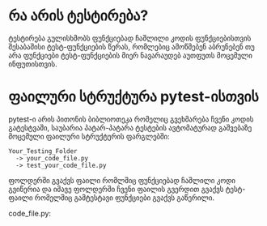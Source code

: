 # **რა არის ტესტირება?**
ტესტირება გულისხმობს ფუნქციებად ჩაშლილი კოდის ფუნქციებისთვის შესაბაშისი ტესტ-ფუნქციების წერას, რომლებიც ამოწმებენ აბრუნებენ თუ არა ფუნქციები ტესტ-ფუნქციების მიერ ნავარაუდებ აუთფუთს მოცემული ინფუთისთვის.

# **ფაილური სტრუქტურა pytest-ისთვის**
pytest-ი არის პითონის ბიბლიოთეკა რომელიც გვეხმარება ჩვენი კოდის გატესტვაში, საუბარია პატარ-პატარა ტესტების ავტომატურად გაშვებაზე მოცემული ფაილური სტრუქტურის ფარგლებში:
```
Your_Testing_Folder
  -> your_code_file.py
  -> test_your_code_file.py
```
ფოლდერში გვაქვს ფაილი რომლშიც ფუნქციებად ჩაშლილი კოდი გვიწერია და იმავე ფოლდერში ჩვენი ფაილის გვერდით გვაქვს ტესტ-ფაილი რომელშიც გამტესტავი ფუნქციები გვაქვს გაწერილი.

code_file.py:
```

